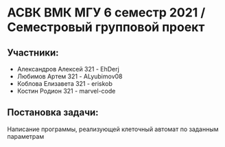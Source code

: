 АСВК ВМК МГУ 6 семестр 2021 / Семестровый групповой проект
==========================================================

Участники:
----------
* Александров Алексей    321 - EhDerj
* Любимов Артем          321 - ALyubimov08
* Коблова Елизавета      321 - eriskob
* Костин Родион          321 - marvel-code

Постановка задачи:
-----------------------
Написание программы, реализующей клеточный автомат по заданным параметрам
